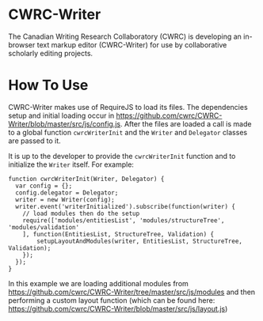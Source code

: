 CWRC-Writer
===========

The Canadian Writing Research Collaboratory (CWRC) is developing an in-browser text markup editor (CWRC-Writer) for use by collaborative scholarly editing projects.


How To Use
==========

CWRC-Writer makes use of RequireJS to load its files. The dependencies setup and initial loading occur in https://github.com/cwrc/CWRC-Writer/blob/master/src/js/config.js. After the files are loaded a call is made to a global function `cwrcWriterInit` and the `Writer` and `Delegator` classes are passed to it.

It is up to the developer to provide the `cwrcWriterInit` function and to initialize the `Writer` itself. For example:
```
function cwrcWriterInit(Writer, Delegator) {
  var config = {};
  config.delegator = Delegator;
  writer = new Writer(config);
  writer.event('writerInitialized').subscribe(function(writer) {
  	// load modules then do the setup
  	require(['modules/entitiesList', 'modules/structureTree', 'modules/validation'
  	], function(EntitiesList, StructureTree, Validation) {
  		setupLayoutAndModules(writer, EntitiesList, StructureTree, Validation);
  	});
  });
}
```

In this example we are loading additional modules from https://github.com/cwrc/CWRC-Writer/tree/master/src/js/modules and then performing a custom layout function (which can be found here: https://github.com/cwrc/CWRC-Writer/blob/master/src/js/layout.js)
